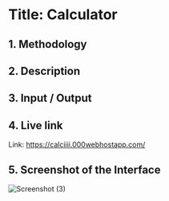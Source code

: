 
# **Title: Calculator**


## **1. Methodology**


## **2. Description**



## **3. Input / Output**



## **4. Live link**
Link: https://calciiii.000webhostapp.com/


## **5. Screenshot of the Interface**
![Screenshot (3)](https://user-images.githubusercontent.com/67909711/208136535-2e0eb77e-e393-4f26-a7d8-3b0296e107b0.png)

